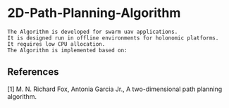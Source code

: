 # 2D-Path-Planning-Algorithm
 	The Algorithm is developed for swarm uav applications.
 	It is designed run in offline environments for holonomic platforms.
 	It requires low CPU allocation.
 	The Algorithm is implemented based on:
  ## References
<a id="1">[1]</a> 
  M. N. Richard Fox, Antonia Garcia Jr., 
  A two-dimensional path planning algorithm.
